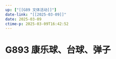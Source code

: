 ```yaml
---
up: ["[[G89 文体活动]]"]
date-link: "[[2025-03-09]]"
date: 2025-03-09
ctime-p: 2025-03-09T16:42:52
---
```


# G893 康乐球、台球、弹子
